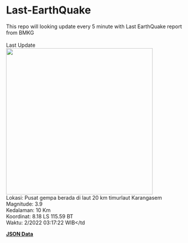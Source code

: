 # Last-EarthQuake
This repo will looking update every 5 minute with Last EarthQuake report from BMKG
<br>
<br>
Last Update
<br>
<img src="https://ews.bmkg.go.id/TEWS/data/20221214031722.mmi.jpg" width="400"/>
<br>
Lokasi: Pusat gempa berada di laut 20 km timurlaut Karangasem <br>
Magnitude: 3.9 <br>
Kedalaman: 10 Km <br>
Koordinat: 8.18 LS 115.59 BT <br>
Waktu: 2/2022 03:17:22 WIB</td <br>

<a href="./data/data.json">**JSON Data**</a>
